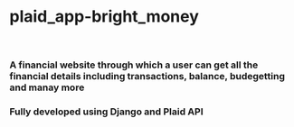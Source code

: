 <h1>plaid_app-bright_money</h1> 

<br>

<h3>A financial website through which a user can get all the financial details including transactions, balance, budegetting and manay more</h3>
<h3> Fully developed using Django and Plaid API </h3>
